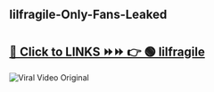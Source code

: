 
 ## lilfragile-Only-Fans-Leaked

# <h2><a href="https://clipsfans.com/lilfragile&ref=git">🔗 Click to LINKS ⏩⏩ 👉 🟢 lilfragile </a></h2>

<a href="https://clipsfans.com/lilfragile&ref=git" rel="nofollow" data-target="animated-image.originalLink"><img src="https://i.ibb.co.com/xMMVF88/686577567.gif" alt="Viral Video Original" style="max-width: 100%; display: inline-block;" data-target="animated-image.originalImage"></a>
